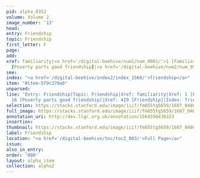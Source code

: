 ```yaml
---
pid: alpha_0352
volume: Volume 2
image_number: '13'
head:
entry: Friendship
topic: Friendship
first_letter: F
page:
add:
xref: familiarity|<a href='/digital-beehive/num1/num_0001/'>1 [Familiarity]</a>|16
  [Poverty parts good friendship]|<a href='/digital-beehive/num2/num_0532/'>429 [Friendship]</a>
see:
index: "<a href='/digital-beehive/index2/index_1560/'>friendship</a>"
item: "#item-5f9c379a0"
unparsed:
line: 'Entry: Friendship|Topic: Friendship|Xref: familiarity|Xref: 1 [Familiarity]|Xref:
  16 [Poverty parts good friendship]|Xref: 429 [Friendship]|Index: friendship|#item-5f9c379a0'
selection: https://stacks.stanford.edu/image/iiif/fm855tg5659/1607_0480/395,2395,3030,704/full/0/default.jpg
full_image: https://stacks.stanford.edu/image/iiif/fm855tg5659/1607_0480/full/full/0/default.jpg
annotation_uri: http://dev.llgc.org.uk/annotation/1564590436323
insertion:
thumbnail: https://stacks.stanford.edu/image/iiif/fm855tg5659/1607_0480/395,2395,600,180/250,/0/default.jpg
label: Friendship
location: "<a href='/digital-beehive/toc/toc2_003/'>Full Page</a>"
issue:
also_in_entry:
order: '080'
layout: alpha_item
collection: alpha2
---
```

